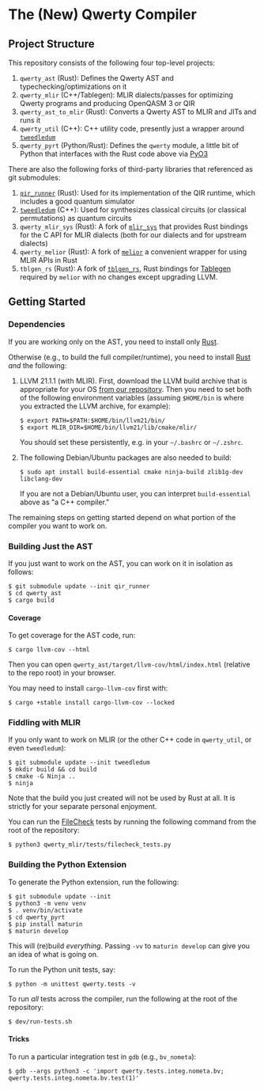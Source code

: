 # The (New) Qwerty Compiler

## Project Structure

This repository consists of the following four top-level projects:

1. `qwerty_ast` (Rust): Defines the Qwerty AST and typechecking/optimizations on it
2. `qwerty_mlir` (C++/Tablegen): MLIR dialects/passes for optimizing Qwerty
   programs and producing OpenQASM 3 or QIR
3. `qwerty_ast_to_mlir` (Rust): Converts a Qwerty AST to MLIR and JITs and runs it
4. `qwerty_util` (C++): C++ utility code, presently just a wrapper around
   [`tweedledum`][7]
5. `qwerty_pyrt` (Python/Rust): Defines the `qwerty` module, a little bit of Python that
   interfaces with the Rust code above via [PyO3][6]

There are also the following forks of third-party libraries that referenced as
git submodules:

1. [`qir_runner`][8] (Rust): Used for its implementation of the QIR runtime, which
   includes a good quantum simulator
2. [`tweedledum`][7] (C++): Used for synthesizes classical circuits (or classical
   permutations) as quantum circuits
3. `qwerty_mlir_sys` (Rust): A fork of [`mlir_sys`][1] that provides Rust
   bindings for the C API for MLIR dialects (both for our dialects and for
   upstream dialects)
4. `qwerty_melior` (Rust): A fork of [`melior`][2] a convenient wrapper for
   using MLIR APIs in Rust
5. `tblgen_rs` (Rust): A fork of [`tblgen_rs`][9], Rust bindings for
   [Tablegen][10] required by `melior` with no changes except upgrading LLVM.

## Getting Started

### Dependencies

If you are working only on the AST, you need to install only [Rust][3].

Otherwise (e.g., to build the full compiler/runtime), you need to install
[Rust][3] _and_ the following:

1. LLVM 21.1.1 (with MLIR). First, download the LLVM build archive that is
   appropriate for your OS [from our repository][4]. Then you need to set both
   of the following environment variables (assuming `$HOME/bin` is where you
   extracted the LLVM archive, for example):
   ```
   $ export PATH=$PATH:$HOME/bin/llvm21/bin/
   $ export MLIR_DIR=$HOME/bin/llvm21/lib/cmake/mlir/
   ```
   You should set these persistently, e.g. in your `~/.bashrc` or `~/.zshrc`.

2. The following Debian/Ubuntu packages are also needed to build:
   ```
   $ sudo apt install build-essential cmake ninja-build zlib1g-dev libclang-dev
   ```
   If you are not a Debian/Ubuntu user, you can interpret `build-essential`
   above as "a C++ compiler."

The remaining steps on getting started depend on what portion of the compiler
you want to work on.

### Building Just the AST

If you just want to work on the AST, you can work on it in isolation as
follows:

    $ git submodule update --init qir_runner
    $ cd qwerty_ast
    $ cargo build

#### Coverage

To get coverage for the AST code, run:

    $ cargo llvm-cov --html

Then you can open `qwerty_ast/target/llvm-cov/html/index.html` (relative to the
repo root) in your browser.

You may need to install `cargo-llvm-cov` first with:

    $ cargo +stable install cargo-llvm-cov --locked

### Fiddling with MLIR

If you only want to work on MLIR (or the other C++ code in `qwerty_util`, or
even `tweedledum`):

    $ git submodule update --init tweedledum
    $ mkdir build && cd build
    $ cmake -G Ninja ..
    $ ninja

Note that the build you just created will not be used by Rust at all. It is
strictly for your separate personal enjoyment.

You can run the [FileCheck][5] tests by running the following command from the
root of the repository:

    $ python3 qwerty_mlir/tests/filecheck_tests.py

### Building the Python Extension

To generate the Python extension, run the following:

    $ git submodule update --init
    $ python3 -m venv venv
    $ . venv/bin/activate
    $ cd qwerty_pyrt
    $ pip install maturin
    $ maturin develop

This will (re)build _everything_. Passing `-vv` to `maturin develop` can give
you an idea of what is going on.

To run the Python unit tests, say:

    $ python -m unittest qwerty.tests -v

To run _all_ tests across the compiler, run the following at the root of the
repository:

    $ dev/run-tests.sh

#### Tricks

To run a particular integration test in `gdb` (e.g., `bv_nometa`):

    $ gdb --args python3 -c 'import qwerty.tests.integ.nometa.bv; qwerty.tests.integ.nometa.bv.test(1)'

[1]: https://github.com/mlir-rs/mlir-sys/
[2]: https://github.com/mlir-rs/melior/
[3]: https://www.rust-lang.org/tools/install
[4]: https://github.com/gt-tinker/qwerty-llvm-builds/releases/tag/v21.1.1
[5]: https://llvm.org/docs/CommandGuide/FileCheck.html
[6]: https://pyo3.rs/
[7]: https://github.com/boschmitt/tweedledum
[8]: https://github.com/qir-alliance/qir-runner/
[9]: https://github.com/mlir-rs/tblgen-rs/
[10]: https://llvm.org/docs/TableGen/
